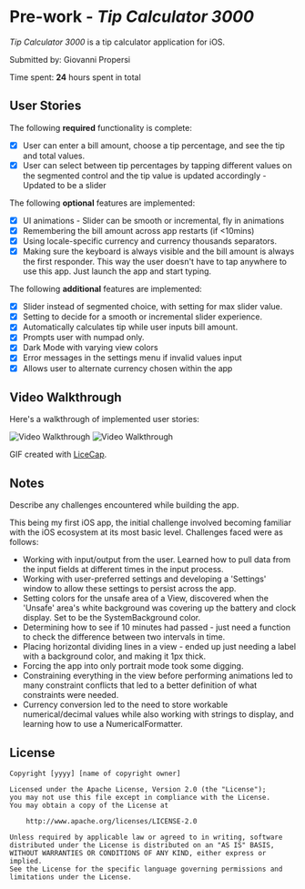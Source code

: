 # Pre-work - *Tip Calculator 3000*

*Tip Calculator 3000* is a tip calculator application for iOS.

Submitted by: Giovanni Propersi

Time spent: **24** hours spent in total

## User Stories

The following **required** functionality is complete:

* [X] User can enter a bill amount, choose a tip percentage, and see the tip and total values.
* [X] User can select between tip percentages by tapping different values on the segmented control and the tip value is updated accordingly
        - Updated to be a slider

The following **optional** features are implemented:

* [X] UI animations - Slider can be smooth or incremental, fly in animations
* [X] Remembering the bill amount across app restarts (if <10mins)
* [X] Using locale-specific currency and currency thousands separators.
* [X] Making sure the keyboard is always visible and the bill amount is always the first responder. This way the user doesn't have to tap anywhere to use this app. Just launch the app and start typing.

The following **additional** features are implemented:

- [X] Slider instead of segmented choice, with setting for max slider value.
- [X] Setting to decide for a smooth or incremental slider experience.
- [X] Automatically calculates tip while user inputs bill amount. 
- [X] Prompts user with numpad only.
- [X] Dark Mode with varying view colors
- [X] Error messages in the settings menu if invalid values input
- [X] Allows user to alternate currency chosen within the app

## Video Walkthrough

Here's a walkthrough of implemented user stories:

<img src='https://i.imgur.com/BxhHx5d.gif' title='Video Walkthrough' width='' alt='Video Walkthrough' />
<img src='https://i.imgur.com/nAtXIzV.gif[/img]' title='Video Walkthrough' width='' alt='Video Walkthrough' />


GIF created with [LiceCap](http://www.cockos.com/licecap/).

## Notes

Describe any challenges encountered while building the app.

This being my first iOS app, the initial challenge involved becoming familiar with the iOS ecosystem at its most basic level. Challenges faced were as follows:
- Working with input/output from the user. Learned how to pull data from the input fields at different times in the input process.
- Working with user-preferred settings and developing a 'Settings' window to allow these settings to persist across the app.
- Setting colors for the unsafe area of a View, discovered when the 'Unsafe' area's white background was covering up the battery and clock display. Set to be the SystemBackground color.
- Determining how to see if 10 minutes had passed - just need a function to check the difference between two intervals in time.
- Placing horizontal dividing lines in a view - ended up just needing a label with a background color, and making it 1px thick.
- Forcing the app into only portrait mode took some digging.
- Constraining everything in the view before performing animations led to many constraint conflicts that
    led to a better definition of what constraints were needed.
- Currency conversion led to the need to store workable numerical/decimal values while also working with strings to display, and learning how to use
    a NumericalFormatter.


## License

    Copyright [yyyy] [name of copyright owner]

    Licensed under the Apache License, Version 2.0 (the "License");
    you may not use this file except in compliance with the License.
    You may obtain a copy of the License at

        http://www.apache.org/licenses/LICENSE-2.0

    Unless required by applicable law or agreed to in writing, software
    distributed under the License is distributed on an "AS IS" BASIS,
    WITHOUT WARRANTIES OR CONDITIONS OF ANY KIND, either express or implied.
    See the License for the specific language governing permissions and
    limitations under the License.

